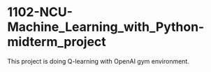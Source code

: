 # 1102-NCU-Machine_Learning_with_Python-midterm_project
This project is doing Q-learning with OpenAI gym environment.  
